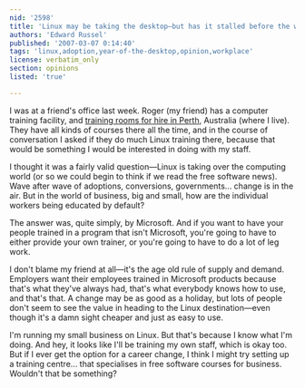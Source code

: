 ```yaml
---
nid: '2598'
title: 'Linux may be taking the desktop—but has it stalled before the workplace?'
authors: 'Edward Russel'
published: '2007-03-07 0:14:40'
tags: 'linux,adoption,year-of-the-desktop,opinion,workplace'
license: verbatim_only
section: opinions
listed: 'true'

---
```

I was at a friend's office last week. Roger (my friend) has a computer training facility, and [training rooms for hire in Perth]( http://www.ati-mirage.com.au/RoomHire/ComputerTrainingFacilities.htm), Australia (where I live). They have all kinds of courses there all the time, and in the course of conversation I asked if they do much Linux training there, because that would be something I would be interested in doing with my staff.


<!--break-->


I thought it was a fairly valid question—Linux is taking over the computing world (or so we could begin to think if we read the free software news). Wave after wave of adoptions, conversions, governments... change is in the air. But in the world of business, big and small, how are the individual workers being educated by default?

The answer was, quite simply, by Microsoft. And if you want to have your people trained in a program that isn't Microsoft, you're going to have to either provide your own trainer, or you're going to have to do a lot of leg work.

I don't blame my friend at all—it's the age old rule of  supply and demand. Employers want their employees trained in Microsoft products because that's what they've always had, that's what everybody knows how to use, and that's that. A change may be as good as a holiday, but lots of people don't seem to see the value in heading to the Linux destination—even though it's a damn sight cheaper and just as easy to use.

I'm running my small business on Linux. But that's because I know what I'm doing. And hey, it looks like I'll be training my own staff, which is okay too. But if I ever get the option for a career change, I think I might try setting up a training centre... that specialises in free software courses for business. Wouldn't that be something?

